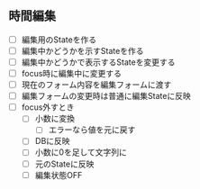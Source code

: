 ## 時間編集
- [ ] 編集用のStateを作る
- [ ] 編集中かどうかを示すStateを作る
- [ ] 編集中かどうかで表示するStateを変更する
- [ ] focus時に編集中に変更する
- [ ] 現在のフォーム内容を編集フォームに渡す
- [ ] 編集フォームの変更時は普通に編集Stateに反映
- [ ] focus外すとき
  - [ ] 小数に変換
    - [ ] エラーなら値を元に戻す
  - [ ] DBに反映
  - [ ] 小数に0を足して文字列に
  - [ ] 元のStateに反映
  - [ ] 編集状態OFF